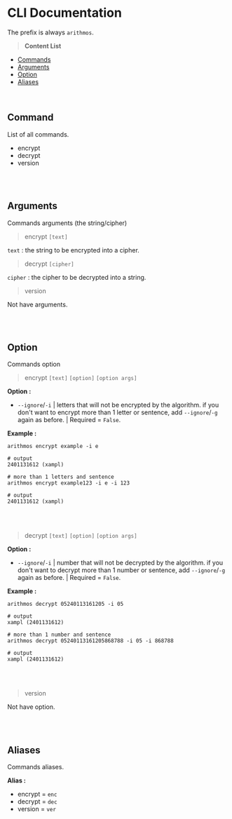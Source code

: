 # CLI Documentation
The prefix is always `arithmos`.

> **Content List**
- [Commands](https://github.com/LyQuid12/arithmos-cipher/blob/master/cli.md#commands)
- [Arguments](https://github.com/LyQuid12/arithmos-cipher/blob/master/cli.md#arguments)
- [Option](https://github.com/LyQuid12/arithmos-cipher/blob/master/cli.md#option)
- [Aliases](https://github.com/LyQuid12/arithmos-cipher/blob/master/cli.md#aliases)

<br>

## Command
List of all commands.
- encrypt
- decrypt
- version

<br>
<br>

## Arguments
Commands arguments (the string/cipher)
> encrypt `[text]`

`text` : the string to be encrypted into a cipher.

> decrypt `[cipher]`

`cipher` : the cipher to be decrypted into a string.

> version

Not have arguments.

<br>
<br>

## Option
Commands option

> encrypt `[text]` `[option]` `[option args]`

**Option :**
- `--ignore`/`-i` | letters that will not be encrypted by the algorithm.
if you don't want to encrypt more than 1 letter or sentence, add `--ignore`/`-g` again as before. | Required = `False`.

**Example :**
```
arithmos encrypt example -i e

# output
2401131612 (xampl)

# more than 1 letters and sentence
arithmos encrypt example123 -i e -i 123

# output
2401131612 (xampl)
```

<br>
<br>

> decrypt `[text]` `[option]` `[option args]`

**Option :**
- `--ignore`/`-i` | number that will not be decrypted by the algorithm.
if you don't want to decrypt more than 1 number or sentence, add `--ignore`/`-g` again as before. | Required = `False`.

**Example :**
```
arithmos decrypt 05240113161205 -i 05

# output
xampl (2401131612)

# more than 1 number and sentence
arithmos decrypt 05240113161205868788 -i 05 -i 868788

# output
xampl (2401131612)
```

<br>
<br>

> version

Not have option.

<br>
<br>

## Aliases
Commands aliases.

**Alias :**
- encrypt = `enc`
- decrypt = `dec`
- version = `ver`
